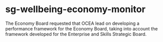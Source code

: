 # sg-wellbeing-economy-monitor
The Economy Board requested that OCEA lead on developing a performance framework for the Economy Board, taking into account the framework developed for the Enterprise and Skills Strategic Board.
